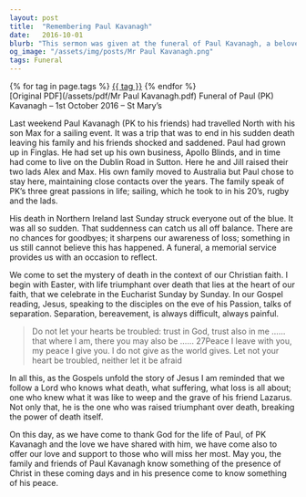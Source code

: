 ```yaml
---
layout: post
title:  "Remembering Paul Kavanagh"
date:   2016-10-01
blurb: "This sermon was given at the funeral of Paul Kavanagh, a beloved member of the community who passed away suddenly. It reflects on Paul's life, his passions, and the impact he had on those around him. The sermon also offers words of comfort and hope, reminding us of the Christian belief in life triumphant over death."
og_image: "/assets/img/posts/Mr Paul Kavanagh.png"
tags: Funeral
---    
```

<div class="tag-pills">
    {% for tag in page.tags %}
    <a href="{{ site.baseurl }}/tag/{{ tag | slugify }}" class="tag-pill">{{ tag }}</a>
    {% endfor %}
</div>
[Original PDF](/assets/pdf/Mr Paul Kavanagh.pdf)
Funeral of Paul (PK) Kavanagh – 1st October 2016 – St Mary’s

Last weekend Paul Kavanagh (PK to his friends) had travelled North with his son Max for a sailing event. It was a trip that was to end in his sudden death leaving his family and his friends shocked and saddened. Paul had grown up in Finglas. He had set up his own business, Apollo Blinds, and in time had come to live on the Dublin Road in Sutton. Here he and Jill raised their two lads Alex and Max. His own family moved to Australia but Paul chose to stay here, maintaining close contacts over the years. The family speak of PK’s three great passions in life; sailing, which he took to in his 20’s, rugby and the lads.

His death in Northern Ireland last Sunday struck everyone out of the blue. It was all so sudden. That suddenness can catch us all off balance. There are no chances for goodbyes; it sharpens our awareness of loss; something in us still cannot believe this has happened. A funeral, a memorial service provides us with an occasion to reflect.

We come to set the mystery of death in the context of our Christian faith. I begin with Easter, with life triumphant over death that lies at the heart of our faith, that we celebrate in the Eucharist Sunday by Sunday. In our Gospel reading, Jesus, speaking to the disciples on the eve of his Passion, talks of separation. Separation, bereavement, is always difficult, always painful.

> Do not let your hearts be troubled: trust in God, trust also in me …… that where I am, there you may also be …… 27Peace I leave with you, my peace I give you. I do not give as the world gives. Let not your heart be troubled, neither let it be afraid

In all this, as the Gospels unfold the story of Jesus I am reminded that we follow a Lord who knows what death, what suffering, what loss is all about; one who knew what it was like to weep and the grave of his friend Lazarus. Not only that, he is the one who was raised triumphant over death, breaking the power of death itself.

On this day, as we have come to thank God for the life of Paul, of PK Kavanagh and the love we have shared with him, we have come also to offer our love and support to those who will miss her most. May you, the family and friends of Paul Kavanagh know something of the presence of Christ in these coming days and in his presence come to know something of his peace.
